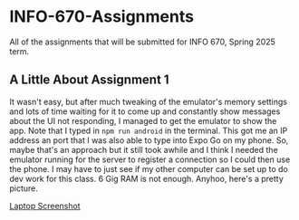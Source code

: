 # INFO-670-Assignments
All of the assignments that will be submitted for INFO 670, Spring 2025 term.

## A Little About Assignment 1

It wasn't easy, but after much tweaking of the emulator's memory settings and lots of time waiting for it to come up and constantly show messages about the UI not responding, I managed to get the emulator to show the app. Note that I typed in `npm run android` in the terminal. This got me an IP address an port that I was also able to type into Expo Go on my phone. So, maybe that's an approach but it still took awhile and I think I needed the emulator running for the server to register a connection so I could then use the phone. I may have to just see if my other computer can be set up to do dev work for this class. 6 Gig RAM is not enough. Anyhoo, here's a pretty picture.

[Laptop Screenshot](Assignment1/images/laptop-screenshot.png)
